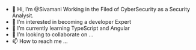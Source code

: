 - 👋 Hi, I’m @Sivamani Working in the Filed of CyberSecurity as a Security Analysit.
- 👀 I’m interested in becoming a developer Expert
- 🌱 I’m currently learning TypeScript and Angular
- 💞️ I’m looking to collaborate on ...
- 📫 How to reach me ...

<!---
Sivamani70/Sivamani70 is a ✨ special ✨ repository because its `README.md` (this file) appears on your GitHub profile.
You can click the Preview link to take a look at your changes.
--->
